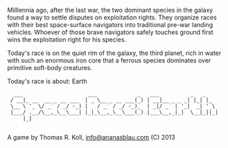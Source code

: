 
Milllennia ago, after the last war, the two dominant species in the galaxy found a way to settle disputes on exploitation rights. They organize races with their best space-surface navigators into traditional pre-war landing vehicles. Whoever of those brave navigators safely touches ground first wins the exploitation right for his species.

Today's race is on the quiet rim of the galaxy, the third planet, rich in water with such an enormous iron core that a ferrous species dominates over primitive soft-body creatures.

Today's race is about: Earth
```
  ___                     ___             _   ___          _   _    
 / __|_ __  __ _ __ ___  | _ \__ _ __ ___(_) | __|__ _ _ _| |_| |_  
 \__ \ '_ \/ _` / _/ -_) |   / _` / _/ -_)_  | _|/ _` | '_|  _| ' \ 
 |___/ .__/\__,_\__\___| |_|_\__,_\__\___(_) |___\__,_|_|  \__|_||_|
     |_|                                                            


```

A game by Thomas R. Koll, <info@ananasblau.com> (C) 2013

